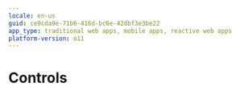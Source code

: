 ```yaml
---
locale: en-us
guid: ce9cda9e-71b6-416d-bc6e-42dbf3e3be22
app_type: traditional web apps, mobile apps, reactive web apps
platform-version: o11
---
```


# Controls
